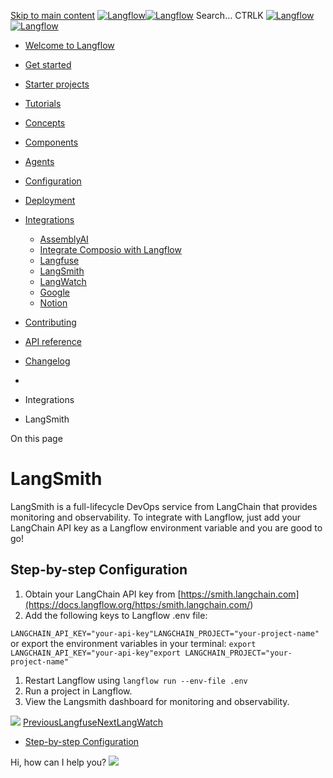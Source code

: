 [Skip to main content](https://docs.langflow.org/<#__docusaurus_skipToContent_fallback>)
[![Langflow](https://docs.langflow.org/img/langflow-logo-black.svg)![Langflow](https://docs.langflow.org/img/langflow-logo-white.svg)](https://docs.langflow.org/</>)
[](https://docs.langflow.org/<https:/github.com/langflow-ai/langflow>)[](https://docs.langflow.org/<https:/twitter.com/langflow_ai>)[](https://docs.langflow.org/<https:/discord.gg/EqksyE2EX9>)
Search...
CTRLK
[![Langflow](https://docs.langflow.org/img/langflow-logo-black.svg)![Langflow](https://docs.langflow.org/img/langflow-logo-white.svg)](https://docs.langflow.org/</>)
  * [Welcome to Langflow](https://docs.langflow.org/</>)
  * [Get started](https://docs.langflow.org/</get-started-installation>)
  * [Starter projects](https://docs.langflow.org/</starter-projects-basic-prompting>)
  * [Tutorials](https://docs.langflow.org/</tutorials-blog-writer>)
  * [Concepts](https://docs.langflow.org/</concepts-overview>)
  * [Components](https://docs.langflow.org/</components-agents>)
  * [Agents](https://docs.langflow.org/</agents-overview>)
  * [Configuration](https://docs.langflow.org/</configuration-api-keys>)
  * [Deployment](https://docs.langflow.org/</Deployment/deployment-docker>)
  * [Integrations](https://docs.langflow.org/</integrations-assemblyai>)
    * [AssemblyAI](https://docs.langflow.org/</integrations-assemblyai>)
    * [Integrate Composio with Langflow](https://docs.langflow.org/</integrations-composio>)
    * [Langfuse](https://docs.langflow.org/</integrations-langfuse>)
    * [LangSmith](https://docs.langflow.org/</integrations-langsmith>)
    * [LangWatch](https://docs.langflow.org/</integrations-langwatch>)
    * [Google](https://docs.langflow.org/</integrations-setup-google-oauth-langflow>)
    * [Notion](https://docs.langflow.org/</integrations/notion/setup>)
  * [Contributing](https://docs.langflow.org/</contributing-community>)
  * [API reference](https://docs.langflow.org/</api-reference-api-examples>)
  * [Changelog](https://docs.langflow.org/<https:/github.com/langflow-ai/langflow/releases/latest>)


  * [](https://docs.langflow.org/</>)
  * Integrations
  * LangSmith


On this page
# LangSmith
LangSmith is a full-lifecycle DevOps service from LangChain that provides monitoring and observability. To integrate with Langflow, just add your LangChain API key as a Langflow environment variable and you are good to go!
## Step-by-step Configuration[​](https://docs.langflow.org/<#b912579a43984f9a92921232b67c885d> "Direct link to Step-by-step Configuration")
  1. Obtain your LangChain API key from [https://smith.langchain.com](https://docs.langflow.org/<https:/smith.langchain.com/>)
  2. Add the following keys to Langflow .env file:


`LANGCHAIN_API_KEY="your-api-key"LANGCHAIN_PROJECT="your-project-name"`
or export the environment variables in your terminal:
`export LANGCHAIN_API_KEY="your-api-key"export LANGCHAIN_PROJECT="your-project-name"`
  1. Restart Langflow using `langflow run --env-file .env`
  2. Run a project in Langflow.
  3. View the Langsmith dashboard for monitoring and observability.


![](https://docs.langflow.org/assets/images/langsmith-dashboard-ce13945c95550300648084dda81408fd.png)
[PreviousLangfuse](https://docs.langflow.org/</integrations-langfuse>)[NextLangWatch](https://docs.langflow.org/</integrations-langwatch>)
  * [Step-by-step Configuration](https://docs.langflow.org/<#b912579a43984f9a92921232b67c885d>)


Hi, how can I help you?
![](https://docs.langflow.org/img/langflow-icon-black-transparent.svg)

